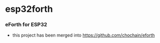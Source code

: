 # esp32forth
### eForth for ESP32
* this project has been merged into https://github.com/chochain/eforth


